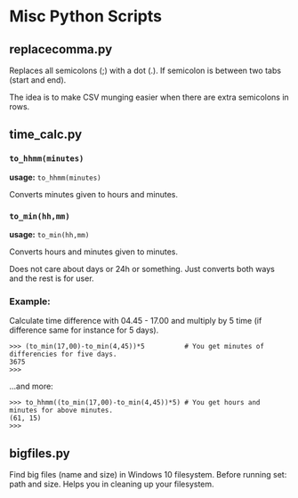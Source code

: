 # Misc Python Scripts

## replacecomma.py

Replaces all semicolons (;) with a dot (.). If semicolon is between two tabs (start and end).

The idea is to make CSV munging easier when there are extra semicolons in rows.

## time_calc.py

### ```to_hhmm(minutes)```
**usage:** ```to_hhmm(minutes)```

Converts minutes given to hours and minutes.

### ```to_min(hh,mm)```

**usage:** ```to_min(hh,mm)```

Converts hours and minutes given to minutes.

Does not care about days or 24h or something. Just converts both ways and the rest is for user.

### Example:

Calculate time difference with 04.45 - 17.00 and multiply by 5 time (if difference same for instance for 5 days).
```
>>> (to_min(17,00)-to_min(4,45))*5          # You get minutes of differencies for five days.
3675
>>>
```
...and more:
```
>>> to_hhmm((to_min(17,00)-to_min(4,45))*5) # You get hours and minutes for above minutes.
(61, 15)
>>>
```
## bigfiles.py

Find big files (name and size) in Windows 10 filesystem. Before running set: path and size. Helps you in cleaning up your filesystem.
